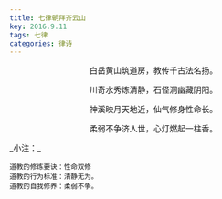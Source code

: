 ```yaml
---
title: 七律朝拜齐云山
key: 2016.9.11
tags: 七律
categories: 律诗
---
```


<p align="center">白岳黄山筑道房，教传千古法名扬。
</p>
<p align="center">川奇水秀炼清静，石怪洞幽藏阴阳。
</p>
<p align="center">神溪映月天地近，仙气修身性命长。
</p>
<p align="center">柔弱不争济人世，心灯燃起一柱香。
</p>
_小注：_

```
道教的修炼要诀：性命双修
道教的行为标准：清静无为。
道教的自我修养：柔弱不争。
```